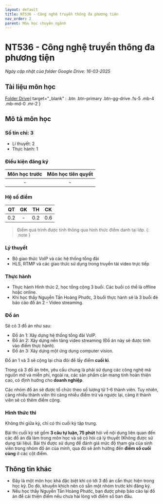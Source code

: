 ```yaml
---
layout: default
title: NT536 - Công nghệ truyền thông đa phương tiện
nav_order: 2
parent: Môn học chuyên ngành
---
```


# NT536 - Công nghệ truyền thông đa phương tiện

*Ngày cập nhật của folder Google Drive: 16-03-2025*
## Tài liệu môn học

[Folder Drive](https://drive.google.com/drive/folders/1-S5_1_hhosfYUf4j17ETrCTGkq9LMJGR?usp=sharing){:target="_blank" : .btn .btn-primary .btn-gg-drive .fs-5 .mb-4 .mb-md-0 .mr-2 }

## Mô tả môn học

### Số tín chỉ: 3
- Lí thuyết: 2
- Thực hành: 1

### Điều kiện đăng ký

| Môn học trước| Môn học tiên quyết  |
|------|-----|
| <center> - </center>| <center>-</center>|

### Hệ số điểm

| QT   | GK  | TH  | CK  |
|------|-----|-----|-----|
| <center>0.2</center>| <center>-</center>| <center>0.2</center> | <center>0.6</center> |

> Điểm quá trình được tính thông qua hình thức điểm danh tại lớp.
{: .note }
### Lý thuyết

- Bộ giao thức VoIP và các hệ thống tổng đài
- HLS, RTMP và các giao thức sử dụng trong truyền tải video trực tiếp

### Thực hành

- Thực hành Hình thức 2, học tổng cộng 3 buổi. Các buổi có thể là offline hoặc online.
- Khi học thầy Nguyễn Tấn Hoàng Phước, 3 buổi thực hành sẽ là 3 buổi đẻ báo cáo đồ án 2 - Video streaming.

### Đồ án

Sẽ có 3 đồ án như sau:

- Đồ án 1: Xây dựng hệ thống tổng đài VoIP.
- Đồ án 2: Xây dựng nền tảng video streaming (Đồ án này sẽ được tính vào điểm thực hành).
- Đồ án 3: Xây dựng một ứng dụng computer vision.

Đồ án 1 và 3 sẽ cộng lại chia đôi để lấy điểm **cuối kì**.

Trong cả 3 đồ án trên, yêu cầu chung là phải sử dụng các công nghệ mã nguồn mở và miễn phí, ngoài ra, các sản phẩm cần mang tính hoàn thiện cao, có định hướng cho **doanh nghiệp**.

Các nhóm đồ án sẽ được tổ chức theo số lượng từ 1-6 thành viên. Tuy nhiên, càng nhiều thành viên thì càng nhiều điểm trừ và ngược lại, càng ít thành viên sẽ có thêm điểm cộng.

### Hình thức thi

Không thi giữa kỳ, chỉ có thi cuối kỳ tập trung.

Bài thi cuối kỳ sẽ gồm **3 câu tự luận, 75 phút** hỏi về nội dung liên quan đến các đồ án đã làm trong môn học và sẽ có hỏi cả lý thuyết (Không được sử dụng tài liệu). Bài thi được sử dụng để đánh giá mức độ tham gia của sinh viên trong nhóm đồ án của mình, qua đó sẽ ảnh hưởng đến **điểm số cuối cùng** ở các cột điểm.

## Thông tin khác

- Đây là một môn học khá đặc biệt khi có tới 3 đồ án cần thực hiện trong học kỳ. Do đó, khuyến khích nên có sẵn một nhóm trước khi đăng ký.
- Nếu học thầy Nguyễn Tấn Hoàng Phước, bạn được phép báo cáo lại đồ án để cải thiện điểm nếu chưa hài lòng với điểm số ban đầu.